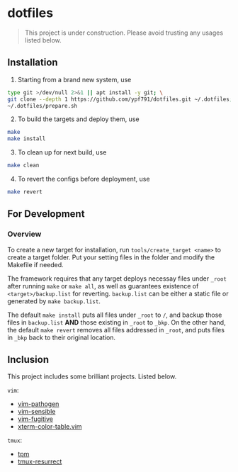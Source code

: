 # dotfiles

> This project is under construction. Please avoid trusting any usages listed below.

## Installation

1. Starting from a brand new system, use
```bash
type git >/dev/null 2>&1 || apt install -y git; \
git clone --depth 1 https://github.com/ypf791/dotfiles.git ~/.dotfiles; \
~/.dotfiles/prepare.sh
```
2. To build the targets and deploy them, use
```bash
make
make install
```
3. To clean up for next build, use
```bash
make clean
```
4. To revert the configs before deployment, use
```bash
make revert
```

## For Development

### Overview

To create a new target for installation, 
run `tools/create_target <name>` to create a target folder. 
Put your setting files in the folder and modify the Makefile if needed.

The framework requires that any target deploys necessay files under `_root` after running `make` or `make all`, 
as well as guarantees existence of `<target>/backup.list` for reverting. 
`backup.list` can be either a static file or generated by `make backup.list`.

The default `make install` puts all files under `_root` to `/`, 
and backup those files in `backup.list` **AND** those existing in `_root` to `_bkp`. 
On the other hand, the default `make revert` removes all files addressed in `_root`, 
and puts files in `_bkp` back to their original location.

## Inclusion

This project includes some brilliant projects. Listed below.

`vim`:
* [vim-pathogen](https://github.com/tpope/vim-pathogen)
* [vim-sensible](https://github.com/tpope/vim-sensible)
* [vim-fugitive](https://github.com/tpope/vim-fugitive)
* [xterm-color-table.vim](https://github.com/guns/xterm-color-table.vim)

`tmux`:
* [tpm](https://github.com/tmux-plugins/tpm)
* [tmux-resurrect](https://github.com/tmux-plugins/tmux-resurrect)
